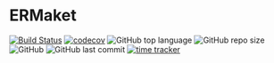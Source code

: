 # ERMaket

[![Build Status](https://travis-ci.org/SqrtMinusOne/ERMaket.svg?branch=master)](https://travis-ci.org/SqrtMinusOne/ERMaket)
[![codecov](https://codecov.io/gh/SqrtMinusOne/ERMaket/branch/master/graph/badge.svg)](https://codecov.io/gh/SqrtMinusOne/ERMaket)
![GitHub top language](https://img.shields.io/github/languages/top/SqrtMinusOne/ERMaket_Experiment)
![GitHub repo size](https://img.shields.io/github/repo-size/SqrtMinusOne/ERMaket_Experiment)
![GitHub](https://img.shields.io/github/license/SqrtMinusOne/ERMaket_Experiment?label=license)
![GitHub last commit](https://img.shields.io/github/last-commit/SqrtMinusOne/ERMaket_Experiment)
[![time tracker](https://wakatime.com/badge/github/SqrtMinusOne/ERMaket_Experiment.svg)](https://wakatime.com/badge/github/SqrtMinusOne/ERMaket_Experiment)
